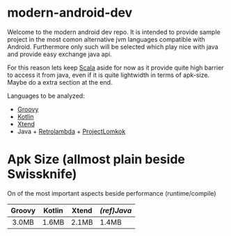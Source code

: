 # modern-android-dev

Welcome to the modern android dev repo.
It is intended to provide sample project in the most comon
alternative jvm languages compatible with Android.
Furthermore only such will be selected which play nice with java and provide easy
exchange java api.

For this reason lets keep [Scala](http://scala-android.org/) aside for now as it provide quite high barrier to access it from java, even if it is quite lightwidth in terms of apk-size. Maybe do a extra section at the end.

Languages to be analyzed:
* [Groovy](https://github.com/groovy/groovy-android-gradle-plugin)
* [Kotlin](https://kotlinlang.org/)
* [Xtend](https://eclipse.org/xtend)
* Java + [Retrolambda](https://github.com/evant/gradle-retrolambda) + [ProjectLomkok](https://projectlombok.org/)

# Apk Size (allmost plain beside Swissknife)
On of the most important aspects beside performance (runtime/compile)

| Groovy        | Kotlin        | Xtend         |    _(ref)Java_|
|:-------------:|:-------------:|:-------------:|:--------------|
|3.0MB          |          1.6MB|          2.1MB|          1.4MB|
